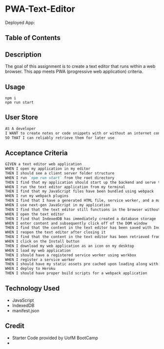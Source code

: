 # PWA-Text-Editor

Deployed App: 

## Table of Contents

## Description
The goal of this assignment is to create a text editor that runs within a web browser. This app meets PWA (progressive web application) criteria. 

## Usage
```
npm i
npm run start
```

## User Store
```md
AS A developer
I WANT to create notes or code snippets with or without an internet connection
SO THAT I can reliably retrieve them for later use
```

## Acceptance Criteria
```md
GIVEN a text editor web application
WHEN I open my application in my editor
THEN I should see a client server folder structure
WHEN I run `npm run start` from the root directory
THEN I find that my application should start up the backend and serve the client
WHEN I run the text editor application from my terminal
THEN I find that my JavaScript files have been bundled using webpack
WHEN I run my webpack plugins
THEN I find that I have a generated HTML file, service worker, and a manifest file
WHEN I use next-gen JavaScript in my application
THEN I find that the text editor still functions in the browser without errors
WHEN I open the text editor
THEN I find that IndexedDB has immediately created a database storage
WHEN I enter content and subsequently click off of the DOM window
THEN I find that the content in the text editor has been saved with IndexedDB
WHEN I reopen the text editor after closing it
THEN I find that the content in the text editor has been retrieved from our IndexedDB
WHEN I click on the Install button
THEN I download my web application as an icon on my desktop
WHEN I load my web application
THEN I should have a registered service worker using workbox
WHEN I register a service worker
THEN I should have my static assets pre cached upon loading along with subsequent pages and static assets
WHEN I deploy to Heroku
THEN I should have proper build scripts for a webpack application
``` 

## Technology Used
* JavaScript
* IndexedDB
* manifest.json

## Credit
* Starter Code provided by UofM BootCamp
* 